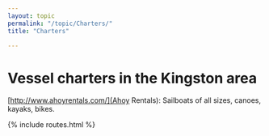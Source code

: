 ```yaml
---
layout: topic
permalink: "/topic/Charters/"
title: "Charters"

---
```


<h1>Vessel charters in the Kingston area</h1>

[http://www.ahoyrentals.com/](Ahoy Rentals): Sailboats of all sizes, canoes, kayaks, bikes.

{% include routes.html %}
